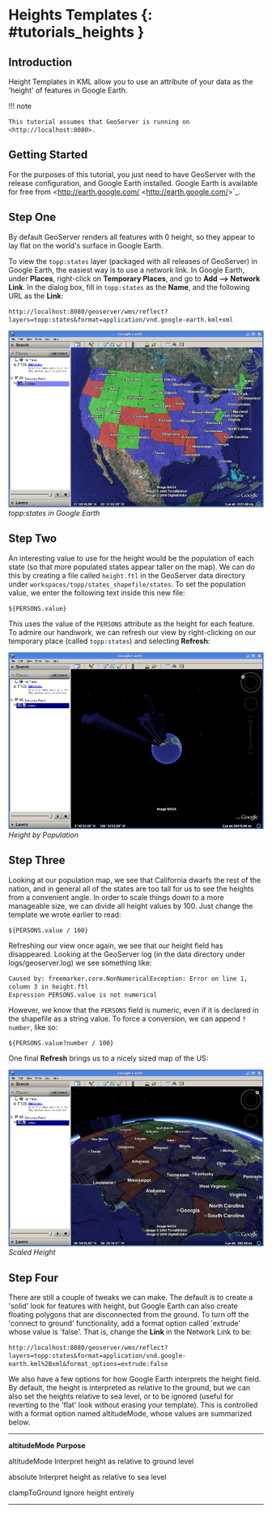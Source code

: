 # Heights Templates {: #tutorials_heights }

## Introduction

Height Templates in KML allow you to use an attribute of your data as the 'height' of features in Google Earth.

!!! note

    This tutorial assumes that GeoServer is running on <http://localhost:8080>.

## Getting Started

For the purposes of this tutorial, you just need to have GeoServer with the release configuration, and Google Earth installed. Google Earth is available for free from <<http://earth.google.com/> <<http://earth.google.com/>>`_.

## Step One

By default GeoServer renders all features with 0 height, so they appear to lay flat on the world's surface in Google Earth.

To view the `topp:states` layer (packaged with all releases of GeoServer) in Google Earth, the easiest way is to use a network link. In Google Earth, under **Places**, right-click on **Temporary Places**, and go to **Add --> Network Link**. In the dialog box, fill in `topp:states` as the **Name**, and the following URL as the **Link**:

    http://localhost:8080/geoserver/wms/reflect?layers=topp:states&format=application/vnd.google-earth.kml+xml

![](height-none.png)
*topp:states in Google Earth*

## Step Two

An interesting value to use for the height would be the population of each state (so that more populated states appear taller on the map). We can do this by creating a file called `height.ftl` in the GeoServer data directory under `workspaces/topp/states_shapefile/states`. To set the population value, we enter the following text inside this new file:

    ${PERSONS.value}

This uses the value of the `PERSONS` attribute as the height for each feature. To admire our handiwork, we can refresh our view by right-clicking on our temporary place (called `topp:states`) and selecting **Refresh**:

![](height-toomuch.png)
*Height by Population*

## Step Three

Looking at our population map, we see that California dwarfs the rest of the nation, and in general all of the states are too tall for us to see the heights from a convenient angle. In order to scale things down to a more manageable size, we can divide all height values by 100. Just change the template we wrote earlier to read:

    ${PERSONS.value / 100}

Refreshing our view once again, we see that our height field has disappeared. Looking at the GeoServer log (in the data directory under logs/geoserver.log) we see something like:

    Caused by: freemarker.core.NonNumericalException: Error on line 1, column 3 in height.ftl
    Expression PERSONS.value is not numerical

However, we know that the `PERSONS` field is numeric, even if it is declared in the shapefile as a string value. To force a conversion, we can append `?number`, like so:

    ${PERSONS.value?number / 100}

One final **Refresh** brings us to a nicely sized map of the US:

![](height-math.png)
*Scaled Height*

## Step Four

There are still a couple of tweaks we can make. The default is to create a 'solid' look for features with height, but Google Earth can also create floating polygons that are disconnected from the ground. To turn off the 'connect to ground' functionality, add a format option called 'extrude' whose value is 'false'. That is, change the **Link** in the Network Link to be:

    http://localhost:8080/geoserver/wms/reflect?layers=topp:states&format=application/vnd.google-earth.kml%2Bxml&format_options=extrude:false

We also have a few options for how Google Earth interprets the height field. By default, the height is interpreted as relative to the ground, but we can also set the heights relative to sea level, or to be ignored (useful for reverting to the 'flat' look without erasing your template). This is controlled with a format option named altitudeMode, whose values are summarized below.

  --------------------- -------------------------------------------------
  **altitudeMode**      **Purpose**

  altitudeMode          Interpret height as relative to ground level

  absolute              Interpret height as relative to sea level

  clampToGround         Ignore height entirely
  --------------------- -------------------------------------------------
